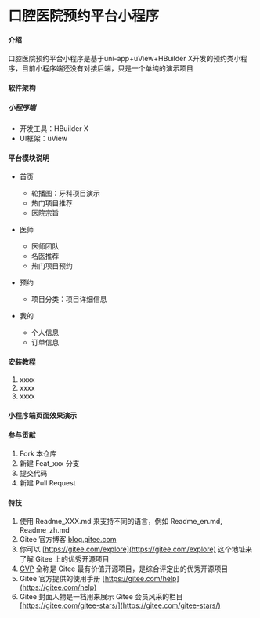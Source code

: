 # 口腔医院预约平台小程序

#### 介绍
口腔医院预约平台小程序是基于uni-app+uView+HBuilder X开发的预约类小程序，目前小程序端还没有对接后端，只是一个单纯的演示项目

#### 软件架构
##### 小程序端

- 开发工具：HBuilder X
- UI框架：uView

#### 平台模块说明

- 首页

  - 轮播图：牙科项目演示
  - 热门项目推荐
  - 医院宗旨

- 医师

  - 医师团队
  - 名医推荐
  - 热门项目预约

- 预约

  - 项目分类：项目详细信息

- 我的

  - 个人信息
  - 订单信息

  


#### 安装教程

1.  xxxx
2.  xxxx
3.  xxxx

#### 小程序端页面效果演示



#### 参与贡献

1.  Fork 本仓库
2.  新建 Feat_xxx 分支
3.  提交代码
4.  新建 Pull Request


#### 特技

1.  使用 Readme\_XXX.md 来支持不同的语言，例如 Readme\_en.md, Readme\_zh.md
2.  Gitee 官方博客 [blog.gitee.com](https://blog.gitee.com)
3.  你可以 [https://gitee.com/explore](https://gitee.com/explore) 这个地址来了解 Gitee 上的优秀开源项目
4.  [GVP](https://gitee.com/gvp) 全称是 Gitee 最有价值开源项目，是综合评定出的优秀开源项目
5.  Gitee 官方提供的使用手册 [https://gitee.com/help](https://gitee.com/help)
6.  Gitee 封面人物是一档用来展示 Gitee 会员风采的栏目 [https://gitee.com/gitee-stars/](https://gitee.com/gitee-stars/)
